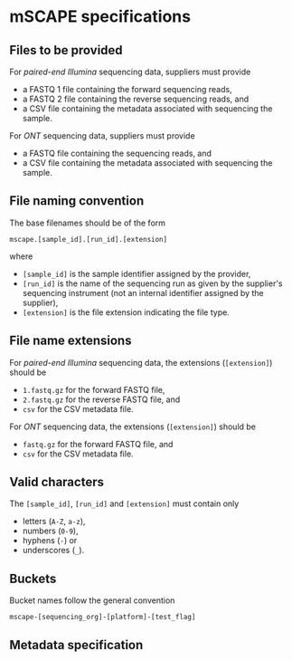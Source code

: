 # mSCAPE specifications

## Files to be provided

For *paired-end Illumina* sequencing data, suppliers must provide

* a FASTQ 1 file containing the forward sequencing reads,
* a FASTQ 2 file containing the reverse sequencing reads, and
* a CSV file containing the metadata associated with sequencing the sample.

For *ONT* sequencing data, suppliers must provide

* a FASTQ file containing the sequencing reads, and
* a CSV file containing the metadata associated with sequencing the sample.

## File naming convention

The base filenames should be of the form

```
mscape.[sample_id].[run_id].[extension]
```

where

* `[sample_id]` is the sample identifier assigned by the provider,
* `[run_id]` is the name of the sequencing run as given by the supplier's sequencing instrument (not an internal identifier assigned by the supplier),
* `[extension]` is the file extension indicating the file type.

## File name extensions

For *paired-end Illumina* sequencing data, the extensions (`[extension]`) should be

* `1.fastq.gz` for the forward FASTQ file,
* `2.fastq.gz` for the reverse FASTQ file, and
* `csv` for the CSV metadata file.

For *ONT* sequencing data, the extensions (`[extension]`) should be

* `fastq.gz` for the forward FASTQ file, and
* `csv` for the CSV metadata file.

## Valid characters

The `[sample_id]`, `[run_id]` and `[extension]` must contain only

* letters (`A-Z`, `a-z`),
* numbers (`0-9`),
* hyphens (`-`) or
* underscores (`_`).

## Buckets

Bucket names follow the general convention

```
mscape-[sequencing_org]-[platform]-[test_flag]
```

## Metadata specification

